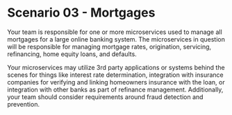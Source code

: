 # Scenario 03 - Mortgages

Your team is responsible for one or more microservices used to manage all mortgages for a large online banking system. The microservices in question will be responsible for managing mortgage rates, origination, servicing, refinancing, home equity loans, and defaults.

Your microservices may utilize 3rd party applications or systems behind the scenes for things like interest rate determination, integration with insurance companies for verifying and linking homeowners insurance with the loan, or integration with other banks as part of refinance management. Additionally, your team should consider requirements around fraud detection and prevention.